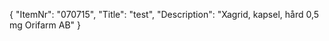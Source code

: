 {
  "ItemNr": "070715",
  "Title": "test",
  "Description": "Xagrid, kapsel, hård 0,5 mg Orifarm AB"
}